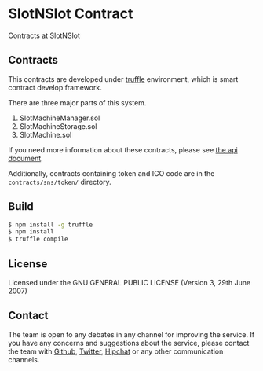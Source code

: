 # SlotNSlot Contract
Contracts at SlotNSlot

## Contracts
This contracts are developed under [truffle](https://github.com/trufflesuite/truffle) environment, which is smart contract develop framework.

There are three major parts of this system.
1. SlotMachineManager.sol
2. SlotMachineStorage.sol
3. SlotMachine.sol

If you need more information about these contracts, please see [the api document](https://github.com/SlotNSlot/SlotNSlot_Contract/blob/master/ContractAPI.md).

Additionally, contracts containing token and ICO code are in the `contracts/sns/token/` directory.

## Build
```bash
$ npm install -g truffle
$ npm install
$ truffle compile
```

## License
Licensed under the GNU GENERAL PUBLIC LICENSE (Version 3, 29th June 2007)

## Contact
The team is open to any debates in any channel for improving the service. If you have any concerns and suggestions about the service, please contact the team with [Github](https://github.com/SlotNSlot/SlotNSlot), [Twitter](https://twitter.com/slotnslot), [Hipchat](https://www.hipchat.com/gIUbFZBvh) or any other communication channels.

